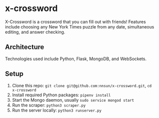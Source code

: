# x-crossword

X-Crossword is a crossword that you can fill out with friends! Features include choosing any New York Times puzzle from any date, simultaneous editing, and answer checking.

## Architecture

Technologies used include Python, Flask, MongoDB, and WebSockets. 

## Setup

1. Clone this repo: `git clone git@github.com:nnsun/x-crossword.git`, `cd x-crossword`
2. Install required Python packages: `pipenv install`
3. Start the Mongo daemon, usually `sudo service mongod start`
4. Run the scraper: `python3 scraper.py`
5. Run the server locally: `python3 runserver.py`
